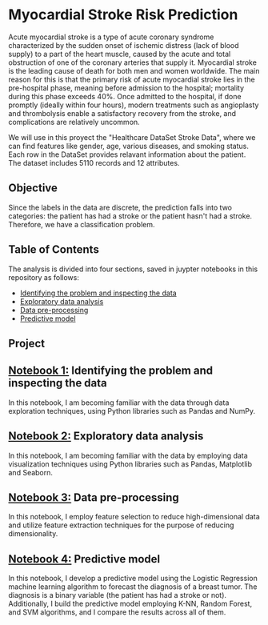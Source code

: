 # Myocardial Stroke Risk Prediction

Acute myocardial stroke is a type of acute coronary syndrome characterized by the sudden onset of ischemic distress (lack of blood supply) to a part of the heart muscle, caused by the acute and total obstruction of one of the coronary arteries that supply it. Myocardial stroke is the leading cause of death for both men and women worldwide. The main reason for this is that the primary risk of acute myocardial stroke lies in the pre-hospital phase, meaning before admission to the hospital; mortality during this phase exceeds 40%. Once admitted to the hospital, if done promptly (ideally within four hours), modern treatments such as angioplasty and thrombolysis enable a satisfactory recovery from the stroke, and complications are relatively uncommon.

We will use in this proyect the "Healthcare DataSet Stroke Data", where we can find features like gender, age, various diseases, and smoking status. Each row in the DataSet provides relavant information about the patient. The dataset includes 5110 records and 12 attributes.

## Objective
Since the labels in the data are discrete, the prediction falls into two categories: the patient has had a stroke or the patient hasn't had a stroke. Therefore, we have a classification problem.

## Table of Contents
The analysis is divided into four sections, saved in juypter notebooks in this repository as follows:
- [Identifying the problem and inspecting the data](#identifying-the-problem-and-inspecting-the-data)
- [Exploratory data analysis](#exploratory-data-analysis)
- [Data pre-processing](#data-pre-processing)
- [Predictive model](#predictive-model)


## Project

## [Notebook 1:](https://github.com/mariasuarezq/Myocardial-Stroke-Risk-Prediction/blob/main/NB1%20Identifying%20the%20problem%20and%20inspecting%20the%20data.ipynb) Identifying the problem and inspecting the data
In this notebook, I am becoming familiar with the data through data exploration techniques, using Python libraries such as Pandas and NumPy.

## [Notebook 2:](https://github.com/mariasuarezq/Myocardial-Stroke-Risk-Prediction/blob/main/NB2%20Exploratory%20data%20analysis.ipynb) Exploratory data analysis
In this notebook, I am becoming familiar with the data by employing data visualization techniques using Python libraries such as Pandas, Matplotlib and Seaborn.

## [Notebook 3:](https://github.com/mariasuarezq/Myocardial-Stroke-Risk-Prediction/blob/main/NB3%20Data%20pre-processing.ipynb) Data pre-processing
In this notebook, I employ feature selection to reduce high-dimensional data and utilize feature extraction techniques for the purpose of reducing dimensionality.

## [Notebook 4:](https://github.com/mariasuarezq/Myocardial-Stroke-Risk-Prediction/blob/main/NB4%20Predictive%20model.ipynb) Predictive model
In this notebook, I develop a predictive model using the Logistic Regression machine learning algorithm to forecast the diagnosis of a breast tumor. The diagnosis is a binary variable (the patient has had a stroke or not). Additionally, I build the predictive model employing K-NN, Random Forest, and SVM algorithms, and I compare the results across all of them.